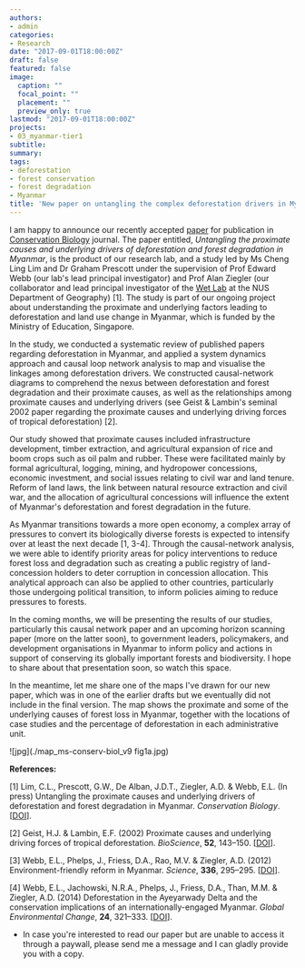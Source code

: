 ```yaml
---
authors:
- admin
categories:
- Research
date: "2017-09-01T18:00:00Z"
draft: false
featured: false
image:
  caption: ""
  focal_point: ""
  placement: ""
  preview_only: true
lastmod: "2017-09-01T18:00:00Z"
projects:
- 03_myanmar-tier1
subtitle:
summary:
tags:
- deforestation
- forest conservation
- forest degradation
- Myanmar
title: 'New paper on untangling the complex deforestation drivers in Myanmar.'
---
```

I am happy to announce our recently accepted [paper](http://onlinelibrary.wiley.com/doi/10.1111/cobi.12984/full) for publication in [Conservation Biology](http://onlinelibrary.wiley.com/journal/10.1111/(ISSN)1523-1739) journal. The paper entitled, *Untangling the proximate causes and underlying drivers of deforestation and forest degradation in Myanmar*, is the product of our research lab, and a study led by Ms Cheng Ling Lim and Dr Graham Prescott under the supervision of Prof Edward Webb (our lab's lead principal investigator) and Prof Alan Ziegler (our collaborator and lead principal investigator of the [Wet Lab](https://www.adziegler.com) at the NUS Department of Geography) [1]. The study is part of our ongoing project about understanding the proximate and underlying factors leading to deforestation and land use change in Myanmar, which is funded by the Ministry of Education, Singapore.

In the study, we conducted a systematic review of published papers regarding deforestation in Myanmar, and applied a system dynamics approach and causal loop network analysis to map and visualise the linkages among deforestation drivers. We constructed causal-network diagrams to comprehend the nexus between deforestation and forest degradation and their proximate causes, as well as the relationships among proximate causes and underlying drivers (see Geist & Lambin's seminal 2002 paper regarding the proximate causes and underlying driving forces of tropical deforestation) [2].

Our study showed that proximate causes included infrastructure development, timber extraction, and agricultural expansion of rice and boom crops such as oil palm and rubber. These were facilitated mainly by formal agricultural, logging, mining, and hydropower concessions, economic investment, and social issues relating to civil war and land tenure. Reform of land laws, the link between natural resource extraction and civil war, and the allocation of agricultural concessions will influence the extent of Myanmar's deforestation and forest degradation in the future.

As Myanmar transitions towards a more open economy, a complex array of pressures to convert its biologically diverse forests is expected to intensify over at least the next decade [1, 3-4]. Through the causal-network analysis, we were able to identify priority areas for policy interventions to reduce forest loss and degradation such as creating a public registry of land-concession holders to deter corruption in concession allocation. This analytical approach can also be applied to other countries, particularly those undergoing political transition, to inform policies aiming to reduce pressures to forests.

In the coming months, we will be presenting the results of our studies, particularly this causal network paper and an upcoming horizon scanning paper (more on the latter soon), to government leaders, policymakers, and development organisations in Myanmar to inform policy and actions in support of conserving its globally important forests and biodiversity. I hope to share about that presentation soon, so watch this space.

In the meantime, let me share one of the maps I've drawn for our new paper, which was in one of the earlier drafts but we eventually did not include in the final version. The map shows the proximate and some of the underlying causes of forest loss in Myanmar, together with the locations of case studies and the percentage of deforestation in each administrative unit.

![jpg](./map_ms-conserv-biol_v9 fig1a.jpg)

**References:**

[1] Lim, C.L., Prescott, G.W., De Alban, J.D.T., Ziegler, A.D. & Webb, E.L. (In press) Untangling the proximate causes and underlying drivers of deforestation and forest degradation in Myanmar. *Conservation Biology*. [[DOI](https://dx.doi.org/10.1111/cobi.12984)].

[2] Geist, H.J. & Lambin, E.F. (2002) Proximate causes and underlying driving forces of tropical deforestation. *BioScience*, **52**, 143–150. [[DOI](https://dx.doi.org/10.1641/0006-3568(2002)052[0143:PCAUDF]2.0.CO;2)].

[3] Webb, E.L., Phelps, J., Friess, D.A., Rao, M.V. & Ziegler, A.D. (2012) Environment-friendly reform in Myanmar. *Science*, **336**, 295–295. [[DOI](https://dx.doi.org/10.1126/science.336.6079.295-a)].

[4] Webb, E.L., Jachowski, N.R.A., Phelps, J., Friess, D.A., Than, M.M. & Ziegler, A.D. (2014) Deforestation in the Ayeyarwady Delta and the conservation implications of an internationally-engaged Myanmar. *Global Environmental Change*, **24**, 321–333. [[DOI](https://dx.doi.org/10.1016/j.gloenvcha.2013.10.007)].

* In case you're interested to read our paper but are unable to access it through a paywall, please send me a message and I can gladly provide you with a copy.